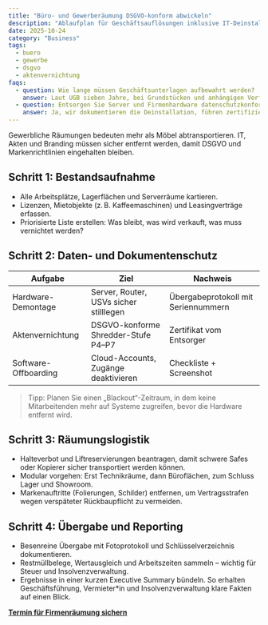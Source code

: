 ```yaml
---
title: "Büro- und Gewerberäumung DSGVO-konform abwickeln"
description: "Ablaufplan für Geschäftsauflösungen inklusive IT-Deinstallation, Aktenvernichtung und Fixpreisstruktur."
date: 2025-10-24
category: "Business"
tags:
  - buero
  - gewerbe
  - dsgvo
  - aktenvernichtung
faqs:
  - question: Wie lange müssen Geschäftsunterlagen aufbewahrt werden?
    answer: Laut UGB sieben Jahre, bei Grundstücken und anhängigen Verfahren länger. Prüfen Sie vor der Entsorgung, ob eine digitale Archivierung möglich ist.
  - question: Entsorgen Sie Server und Firmenhardware datenschutzkonform?
    answer: Ja, wir dokumentieren die Deinstallation, führen zertifizierte Datenlöschung durch und stellen Vernichtungsprotokolle bereit.
---
```

Gewerbliche Räumungen bedeuten mehr als Möbel abtransportieren. IT, Akten und Branding müssen sicher entfernt werden, damit DSGVO und Markenrichtlinien eingehalten bleiben.

## Schritt 1: Bestandsaufnahme

- Alle Arbeitsplätze, Lagerflächen und Serverräume kartieren.
- Lizenzen, Mietobjekte (z. B. Kaffeemaschinen) und Leasingverträge erfassen.
- Priorisierte Liste erstellen: Was bleibt, was wird verkauft, was muss vernichtet werden?

## Schritt 2: Daten- und Dokumentenschutz

| Aufgabe | Ziel | Nachweis |
| --- | --- | --- |
| Hardware-Demontage | Server, Router, USVs sicher stilllegen | Übergabeprotokoll mit Seriennummern |
| Aktenvernichtung | DSGVO-konforme Shredder-Stufe P4–P7 | Zertifikat vom Entsorger |
| Software-Offboarding | Cloud-Accounts, Zugänge deaktivieren | Checkliste + Screenshot |

> Tipp: Planen Sie einen „Blackout“-Zeitraum, in dem keine Mitarbeitenden mehr auf Systeme zugreifen, bevor die Hardware entfernt wird.

## Schritt 3: Räumungslogistik

- Halteverbot und Liftreservierungen beantragen, damit schwere Safes oder Kopierer sicher transportiert werden können.
- Modular vorgehen: Erst Technikräume, dann Büroflächen, zum Schluss Lager und Showroom.
- Markenauftritte (Folierungen, Schilder) entfernen, um Vertragsstrafen wegen verspäteter Rückbaupflicht zu vermeiden.

## Schritt 4: Übergabe und Reporting

- Besenreine Übergabe mit Fotoprotokoll und Schlüsselverzeichnis dokumentieren.
- Restmüllbelege, Wertausgleich und Arbeitszeiten sammeln – wichtig für Steuer und Insolvenzverwaltung.
- Ergebnisse in einer kurzen Executive Summary bündeln. So erhalten Geschäftsführung, Vermieter*in und Insolvenzverwaltung klare Fakten auf einen Blick.

[**Termin für Firmenräumung sichern**](/angebot/)
